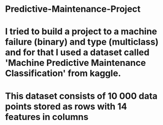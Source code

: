 # Predictive-Maintenance-Project

# I tried to build a project to a machine failure (binary) and type (multiclass) and for that I used a dataset called 'Machine Predictive Maintenance Classification' from kaggle.
# This dataset consists of 10 000 data points stored as rows with 14 features in columns
